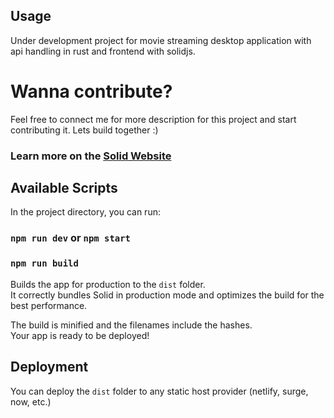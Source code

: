 ## Usage 
 
Under development project for movie streaming desktop application with api handling in rust and frontend with solidjs.

# Wanna contribute?
 
Feel free to connect me for more description for this project and start contributing it.
Lets build together :) 

### Learn more on the [Solid Website](https://solidjs.com) 

## Available Scripts

In the project directory, you can run:

### `npm run dev` or `npm start`

### `npm run build`

Builds the app for production to the `dist` folder.<br>
It correctly bundles Solid in production mode and optimizes the build for the best performance.

The build is minified and the filenames include the hashes.<br>
Your app is ready to be deployed!

## Deployment

You can deploy the `dist` folder to any static host provider (netlify, surge, now, etc.)
